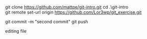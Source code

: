 git clone  https://github.com/mattpe/git-intro.git
cd .\git-intro\
git remote set-url origin https://github.com/Lor3wp/git_exercise.git

git commit -m "second commit"
git push

editing file

